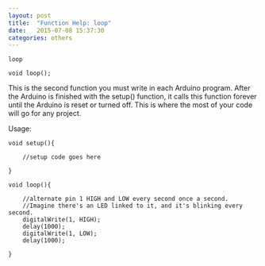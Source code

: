 ```yaml
---
layout: post
title:  "Function Help: loop"
date:   2015-07-08 15:37:30
categories: others
---
```


	loop

	void loop();

This is the second function you must write in each Arduino program. After the Arduino is finished with the setup() function, it calls this function forever until the Arduino is reset or turned off.
This is where the most of your code will go for any project.

Usage:

	void setup(){

		//setup code goes here

	} 

	void loop(){

		//alternate pin 1 HIGH and LOW every second once a second.
		//Imagine there's an LED linked to it, and it's blinking every second.
		digitalWrite(1, HIGH);
		delay(1000);
		digitalWrite(1, LOW);
		delay(1000);

	}



